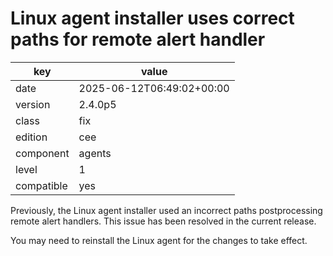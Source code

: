 [//]: # (werk v2)
# Linux agent installer uses correct paths for remote alert handler

key        | value
---------- | ---
date       | 2025-06-12T06:49:02+00:00
version    | 2.4.0p5
class      | fix
edition    | cee
component  | agents
level      | 1
compatible | yes

Previously, the Linux agent installer used an incorrect paths 
postprocessing remote alert handlers. This issue has been resolved 
in the current release. 

You may need to reinstall the Linux agent for the changes to 
take effect.

